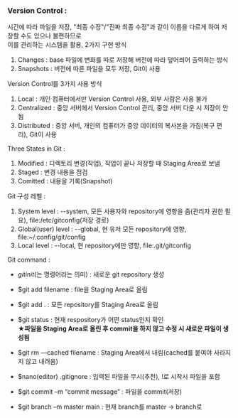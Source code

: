 ### Version Control : 
시간에 따라 파일을 저장, "최종 수정"/"진짜 최종 수정"과 같이 이름을 다르게 하여 저장할 수도 있으나 불편하므로  
이를 관리하는 시스템을 활용, 2가지 구현 방식
1. Changes : base 파일에 변화를 따로 저장해 버전에 따라 덮어씌어 출력하는 방식  
2. Snapshots : 버전에 따른 파일을 모두 저장, Git이 사용  

Version Control를 3가지 사용 방식
1. Local : 개인 컴퓨터에서만 Version Control 사용, 외부 사람은 사용 불가
2. Centralized : 중앙 서버에서 Version Control 관리, 중앙 서버 다운 시 저장이 안 됨
3. Distributed : 중앙 서버, 개인의 컴퓨터가 중앙 데이터의 복사본을 가짐(복구 편리), Git이 사용  

Three States in Git : 
1. Modified : 디렉토리 변경(작업), 작업이 끝나 저장할 때 Staging Area로 보냄
2. Staged : 변경 내용을 점검
3. Comitted : 내용을 기록(Snapshot)

Git 구성 레벨 : 
1. System level : --system, 모든 사용자와 repository에 영향을 줌(관리자 권한 필요), file:/etc/gitconfig(저장 경로)
2. Global(user) level : --global, 현 유저 모든 repository에 영향, file:~/.config/git/config
3. Local level : --local, 현 repository에만 영향, file:.git/gitconfig
 
Git command :
- $git init($는 명령어라는 의미) : 새로운 git repository 생성
- $git add filename : file을 Staging Area로 올림 
- $git add . : 모든 repository를 Staging Area로 올림  
- $git status : 현재 respository가 어떤 status인지 확인  
 **★파일을 Staging Area로 올린 후 commit을 하지 않고 수정 시 새로운 파일이 생성됨**  
- $git rm —cached filename : Staging Area에서 내림(cached를 붙여야 사라지지 않고 내려옴)  
- $nano(editor) .gitignore : 입력된 파일을 무시(추천), !로 시작시 파일을 포함  
 
- $git commit –m “commit message” : 파일을 commit(저장)  
- $git branch –m master main : 현재 branch를 master -> branch로  
